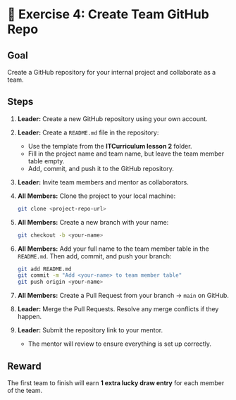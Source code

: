 # 🧪 Exercise 4: Create Team GitHub Repo

## Goal
Create a GitHub repository for your internal project and collaborate as a team.

## Steps

1. **Leader:** Create a new GitHub repository using your own account.

2. **Leader:** Create a `README.md` file in the repository:
   - Use the template from the **ITCurriculum lesson 2** folder.
   - Fill in the project name and team name, but leave the team member table empty.
   - Add, commit, and push it to the GitHub repository.

3. **Leader:** Invite team members and mentor as collaborators.

4. **All Members:** Clone the project to your local machine:

   ```bash
   git clone <project-repo-url>
   ```

5. **All Members:** Create a new branch with your name:

   ```bash
   git checkout -b <your-name>
   ```

6. **All Members:** Add your full name to the team member table in the `README.md`. Then add, commit, and push your branch:

   ```bash
   git add README.md
   git commit -m "Add <your-name> to team member table"
   git push origin <your-name>
   ```

7. **All Members:** Create a Pull Request from your branch → `main` on GitHub.  

8. **Leader:** Merge the Pull Requests. Resolve any merge conflicts if they happen.  

9. **Leader:** Submit the repository link to your mentor.  
   - The mentor will review to ensure everything is set up correctly.  

## Reward
The first team to finish will earn **1 extra lucky draw entry** for each member of the team.  
